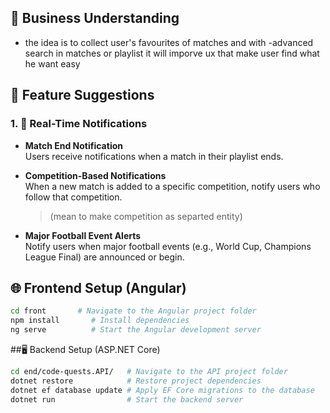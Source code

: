 ## 📌 Business Understanding
- the idea is to collect user's favourites of matches and with 
-advanced search in matches or playlist it will imporve ux that make user find what he want easy


## 🚀 Feature Suggestions

### 1. 🔔 Real-Time Notifications
- **Match End Notification**  
  Users receive notifications when a match in their playlist ends.

- **Competition-Based Notifications**  
  When a new match is added to a specific competition, notify users who follow that competition.  
  >(mean to  make competition as separted entity)

- **Major Football Event Alerts**  
  Notify users when major football events (e.g., World Cup, Champions League Final) are announced or begin.


## 🌐 Frontend Setup (Angular)

```bash
cd front       # Navigate to the Angular project folder
npm install       # Install dependencies
ng serve          # Start the Angular development server
```


##🖥️ Backend Setup (ASP.NET Core)

```bash
cd end/code-quests.API/   # Navigate to the API project folder
dotnet restore            # Restore project dependencies
dotnet ef database update # Apply EF Core migrations to the database
dotnet run                # Start the backend server
```
